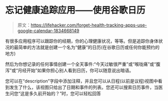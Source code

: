 # 忘记健康追踪应用——使用谷歌日历

> 原文：<https://lifehacker.com/forget-health-tracking-apps-use-google-calendar-1834668149>

有很多应用程序可以跟踪你的经期，你的心理健康状况，等等。但是追踪你身体状况的最简单的方法就是创建一个名为“健康”的日历(在谷歌日历或任何你能预约的地方)



然后为你想记录的任何事情创建一个全天事件:“今天过敏很严重”或“喉咙痛”或“腹泻”或“月经开始”如果你担心别人看到日历，你可以随意说出暗语。

您可以在“description”字段中添加注释，并且您可以从日程(以前是议程)视图中看到发生了什么，该视图只给出了日期和事件的列表。您还可以搜索日历事件，当医生问您“这是多久前开始的？”时，您可以轻松回答